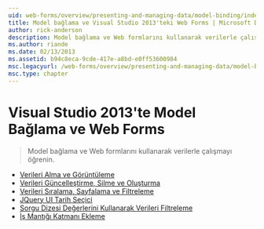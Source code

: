 ```yaml
---
uid: web-forms/overview/presenting-and-managing-data/model-binding/index
title: Model bağlama ve Visual Studio 2013'teki Web Forms | Microsoft Docs
author: rick-anderson
description: Model bağlama ve Web formlarını kullanarak verilerle çalışmayı öğrenin.
ms.author: riande
ms.date: 02/13/2013
ms.assetid: b94c8eca-9cde-417e-a8bd-e0ff53600984
msc.legacyurl: /web-forms/overview/presenting-and-managing-data/model-binding
msc.type: chapter
---
```

<a name="model-binding-and-web-forms-in-visual-studio-2013"></a>Visual Studio 2013'te Model Bağlama ve Web Forms
====================
> Model bağlama ve Web formlarını kullanarak verilerle çalışmayı öğrenin.


- [Verileri Alma ve Görüntüleme](retrieving-data.md)
- [Verileri Güncelleştirme, Silme ve Oluşturma](updating-deleting-and-creating-data.md)
- [Verileri Sıralama, Sayfalama ve Filtreleme](sorting-paging-and-filtering-data.md)
- [JQuery UI Tarih Seçici](integrating-jquery-ui.md)
- [Sorgu Dizesi Değerlerini Kullanarak Verileri Filtreleme](using-query-string-values-to-retrieve-data.md)
- [İş Mantığı Katmanı Ekleme](adding-business-logic-layer.md)

